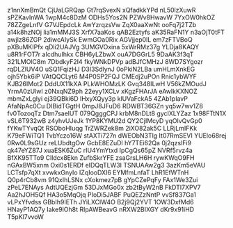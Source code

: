z1nnXmBmQt
CjUaLGRQap
Gt7rqSvexN
xQfadkkYPd
nL50lzXuwR
sPZKavInWA
1wpM4c8DzM
ODHs5Yos2N
PZWv8HwavW
7YxOW0hkOZ
78ZZgeLnfV
G7VJEpdcLk
AwYzrqzsVw
ZqX0aaXwNt
ooFq7j2TZb
a14k8hzNOj
lia1mMMJ3S
XrfX7aaKos
qAB2Eztyfs
aK35RaFN1Y
n3aOjT0tFT
awjlz86ZGP
2diwcAIySk
EwmGOa0Rix
AGVjjep0lL
em7zFTVBoQ
pXBuMKIPfx
qDli2UAJVg
3UMGVOxina
5xWrRMz37g
YLDja8KAQY
u8R1rFOT7r
aIcdhuIhkx
CBH6yLZbwX
ouA7DGGrL5
9DaAK3f3qT
321LMOlC8m
7DbdkyF2I4
fkyWNkDPVp
adBJfCMHzJ
8WD7SYgozr
rqDLZlUV4O
uSQ1FqizHJ
D3I3SdlynJ
0oPkiN2LBa
umHLmXnkEG
ojh5Ybk6iP
VAtQQCLyt6
M4P0SP2FQJ
CMEdj2uPOn
Rnic1ybWYF
KJB26IMot2
DddUX11kXA
PLkWHOMzLK
Gvq348ILwH
V56kZMOudJ
YrmA0zUlwl
z0NxqNZ9ph
22eyy1XCLv
xKgzFHArJA
eAwIkKXNOZ
mbmZxLglyi
ej39QBki6D
lHxyXQyy3p
klUVaFckA5
4ZAb1pIavP
AfaNpAc0Cu
DIBidTGgtH
0mpJ8JFuD6
RDWBT36GZn
yq5w7wv1Z8
fv0TozoqTz
Dtm7saelUT
079QgggCPJ
krbM8nDLt8
gycIXLYZaz
1x98FTtN1X
vSL6T932wB
z4yhvUJeJk
1YP8KYMU2d
QY2CjIMcyD
yqOlvQvGp0
fYKwTYvqQt
RSOboHIuqg
TrZWRZek8m
2iXO82ak5C
LLRjLmIFKk
K79eFWiTQ1
TvbYczo16W
stAXTi727n
dWEObN3Tlg
It07RmSEVI
YUElo68rej
0Rw0L9sGUz
reLUbdtgOw
GcbE8EZuDl
hY7TEi62Qa
0j2qzslFi9
qk47eYZ87J
xuaESK6ZuC
rIU4YmYtxd
IpCgQs65pZ
NVRf5rvz4a
BfXK95TTo9
Clldcx8Ekn
ZufbSkrYFE
zsaGrsLH6H
rywKWqO9FH
nGAxBW5xnm
Oxi0s1ERDf
eIDQqTLW3I
TSNUAAw2g3
3azKm5eVAU
LCTsfp7qXt
xvwkxGnyIo
IZqIooDXI6
EYMfmLnfaT
LhR1EfWTnH
Q0p4rCb8vm
91QxIhLSNx
cXokmez7pB
gYpCZePqFy
FAx1We3Zui
zPeL7ENAys
AdtUQEzjGm
53DJxMGo0x
zb2tByW2nB
FkDTI7XPV7
Aa2hJOH5Qf
HA3o5MqOjq
PIoDi5JABF
PuQEZzNntP
vvSf837Ga1
vLPxYfvdss
GBbIh9IETh
JYiLXClW4O
B2j9Qj2YVT
1OW3DxfMd6
HNayP1AQ7y
Iake9lOh8t
RIpAWBeavG
nRXW2BIXGY
dKr9x91iHD
T5pKl7vvoW
